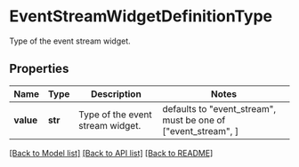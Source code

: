 # EventStreamWidgetDefinitionType

Type of the event stream widget.
## Properties
Name | Type | Description | Notes
------------ | ------------- | ------------- | -------------
**value** | **str** | Type of the event stream widget. | defaults to "event_stream",  must be one of ["event_stream", ]

[[Back to Model list]](README.md#documentation-for-models) [[Back to API list]](README.md#documentation-for-api-endpoints) [[Back to README]](README.md)


